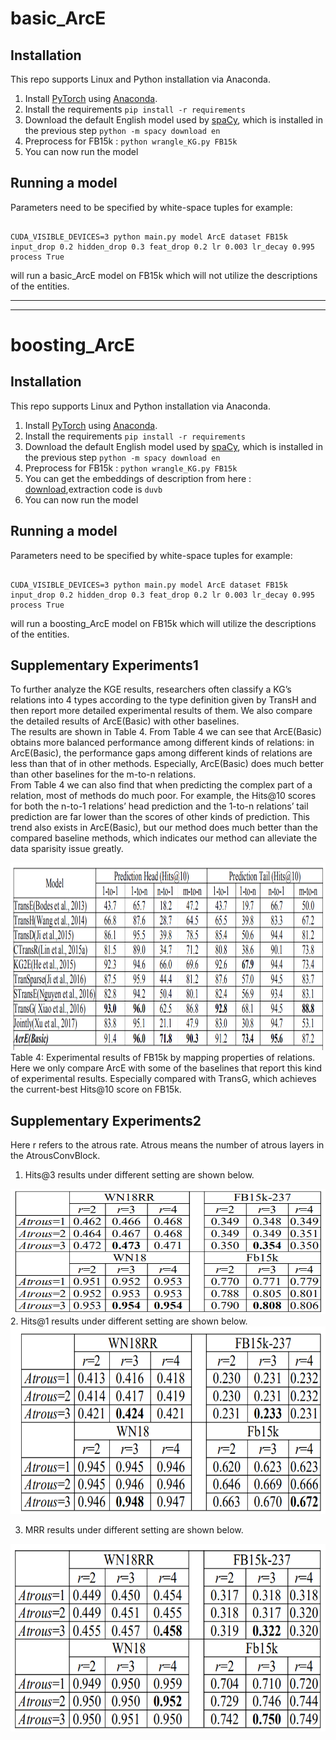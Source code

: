 # basic_ArcE



## Installation

This repo supports Linux and Python installation via Anaconda. 

1. Install [PyTorch](https://github.com/pytorch/pytorch) using [Anaconda](https://www.continuum.io/downloads). 
2. Install the requirements `pip install -r requirements`
3. Download the default English model used by [spaCy](https://github.com/explosion/spaCy), which is installed in the previous step `python -m spacy download en`
4. Preprocess for FB15k : `python wrangle_KG.py FB15k`
5. You can now run the model

## Running a model

Parameters need to be specified by white-space tuples for example:
```

CUDA_VISIBLE_DEVICES=3 python main.py model ArcE dataset FB15k input_drop 0.2 hidden_drop 0.3 feat_drop 0.2 lr 0.003 lr_decay 0.995 process True 
```
will run a basic_ArcE model on FB15k which will not utilize the descriptions of the entities.

----------------------------------------------------------------------------------------------------------------------------------
-----------------------------------------------------------------------------------------------------------------------------------

# boosting_ArcE

## Installation

This repo supports Linux and Python installation via Anaconda. 

1. Install [PyTorch](https://github.com/pytorch/pytorch) using [Anaconda](https://www.continuum.io/downloads). 
2. Install the requirements `pip install -r requirements`
3. Download the default English model used by [spaCy](https://github.com/explosion/spaCy), which is installed in the previous step `python -m spacy download en`
4. Preprocess for FB15k : `python wrangle_KG.py FB15k`
5. You can  get the embeddings of description from here : [download](https://pan.baidu.com/s/18N6VkWIm5jeO0MMZMk-4yA),extraction code is `duvb`
6. You can now run the model

## Running a model

Parameters need to be specified by white-space tuples for example:
```

CUDA_VISIBLE_DEVICES=3 python main.py model ArcE dataset FB15k input_drop 0.2 hidden_drop 0.3 feat_drop 0.2 lr 0.003 lr_decay 0.995 process True 
```
will run a boosting_ArcE model on FB15k which will utilize the descriptions of the entities.

## Supplementary Experiments1 
To further analyze the KGE results, researchers often classify a KG’s relations into 4 types according to the type definition given by TransH and then report more detailed experimental results of them. We also compare the detailed results of ArcE(Basic) with other baselines.   
The results are shown in Table 4. From Table 4 we can see that ArcE(Basic) obtains more balanced performance among different kinds of relations: in ArcE(Basic), the performance gaps among different kinds of relations are less than that of in other methods. Especially, ArcE(Basic) does much better than other baselines for the m-to-n relations.  
From Table 4 we can also find that when predicting the complex part of a relation, most of methods do much poor. For example, the Hits@10 scores for both the n-to-1 relations’ head prediction and the 1-to-n relations’ tail prediction are far lower than the scores of other kinds of prediction. This trend also exists in ArcE(Basic), but our method does much better than the compared baseline methods, which indicates our method can alleviate the data sparisity issue greatly. 
<div align=center><img width="800" height="300" src="https://github.com/MiskaChris/ArCE/blob/master/ArcE/basic_ArcE/%E5%AE%9E%E9%AA%8C%E7%BB%93%E6%9E%9C.png"/></div>
Table 4: Experimental results of FB15k by mapping properties of relations. Here we only compare ArcE with
some of the baselines that report this kind of experimental results. Especially compared with TransG, which
achieves the current-best Hits@10 score on FB15k.  

## Supplementary Experiments2
 Here r refers to the atrous rate. Atrous means the number of atrous layers in the AtrousConvBlock.  
 1. Hits@3 results under different setting are shown below.
 <div align=center><img width="600" height="200" src="https://github.com/MiskaChris/ArCE/blob/master/ArcE/basic_ArcE/实验1.png"/></div>  
 2.  Hits@1 results under different setting are shown below.  
  <div align=center><img width="800" height="300" src="https://github.com/MiskaChris/ArCE/blob/master/ArcE/basic_ArcE/实验2.png"/></div>   
  
  3.  MRR results under different setting are shown below.  
  <div align=center><img width="800" height="300" src="https://github.com/MiskaChris/ArCE/blob/master/ArcE/basic_ArcE/实验3.png"/></div> 




